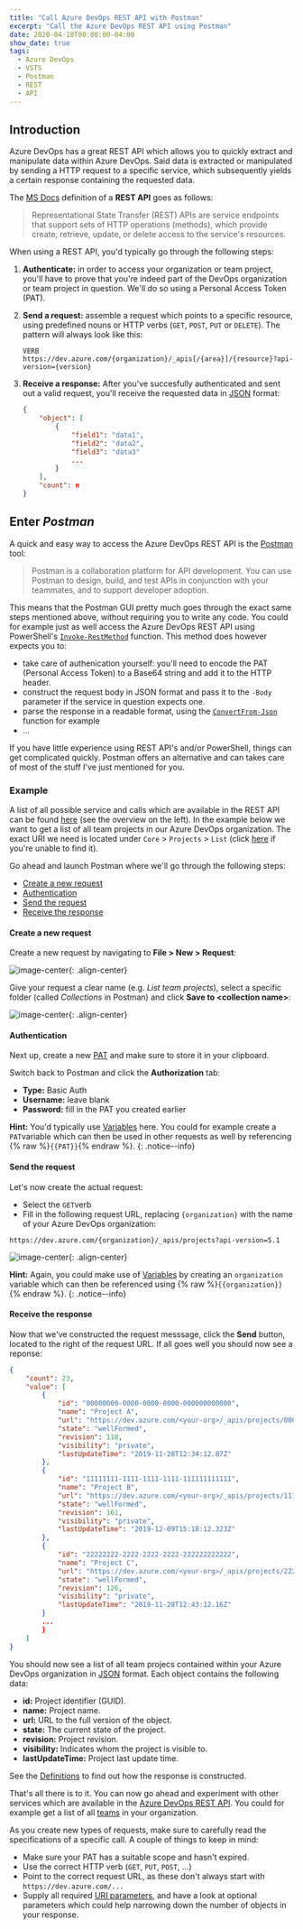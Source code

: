 ```yaml
---
title: "Call Azure DevOps REST API with Postman"
excerpt: "Call the Azure DevOps REST API using Postman"
date: 2020-04-18T00:00:00-04:00
show_date: true
tags:
  - Azure DevOps
  - VSTS
  - Postman
  - REST
  - API
---
```


## Introduction

Azure DevOps has a great REST API which allows you to quickly extract and manipulate data within Azure DevOps. Said data is extracted or manipulated by sending a HTTP request to a specific service, which subsequently yields a certain response containing the requested data.

The [MS Docs](https://docs.microsoft.com/en-us/rest/api/azure/devops/?view=azure-devops-rest-5.1) definition of a **REST API** goes as follows:

> Representational State Transfer (REST) APIs are service endpoints that support sets of HTTP operations (methods), which provide create, retrieve, update, or delete access to the service's resources.

When using a REST API, you'd typically go through the following steps:

1. **Authenticate:** in order to access your organization or team project, you'll have to prove that you're indeed part of the DevOps organization or team project in question. We'll do so using a Personal Access Token (PAT).<br/>

2. **Send a request:** assemble a request which points to a specific resource, using predefined nouns or HTTP verbs (`GET`, `POST`, `PUT` or `DELETE`). The pattern will always look like this:

    ```http
    VERB https://dev.azure.com/{organization}/_apis[/{area}]/{resource}?api-version={version}
    ```

3. **Receive a response:** After you've succesfully authenticated and sent out a valid request, you'll receive the requested data in [JSON](http://json.org/) format:

    ```json
    {
        "object": [
            {
                "field1": "data1",
                "field2": "data2",
                "field3": "data3"
                ...
            }
        ],
        "count": n
    }
    ```

## Enter *Postman*

A quick and easy way to access the Azure DevOps REST API is the [Postman](https://www.postman.com/) tool:

> Postman is a collaboration platform for API development. You can use Postman to design, build, and test APIs in conjunction with your teammates, and to support developer adoption.

This means that the Postman GUI pretty much goes through the exact same steps mentioned above, without requiring you to write any code. You could for example just as well access the Azure DevOps REST API using PowerShell's [`Invoke-RestMethod`](https://docs.microsoft.com/en-us/powershell/module/microsoft.powershell.utility/invoke-restmethod?view=powershell-7) function. This method does however expects you to:

- take care of authenication yourself: you'll need to encode the PAT (Personal Access Token) to a Base64 string and add it to the HTTP header.
- construct the request body in JSON format and pass it to the `-Body` parameter if the service in question expects one.
- parse the response in a readable format, using the [`ConvertFrom-Json`](https://docs.microsoft.com/en-us/powershell/module/microsoft.powershell.utility/convertfrom-json?view=powershell-7) function for example
- ...

If you have little experience using REST API's and/or PowerShell, things can get complicated quickly. Postman offers an alternative and can takes care of most of the stuff I've just mentioned for you.

### Example

A list of all possible service and calls which are available in the REST API can be found [here](https://docs.microsoft.com/en-us/rest/api/azure/devops/?view=azure-devops-rest-5.1) (see the overview on the left). In the example below we want to get a list of all team projects in our Azure DevOps organization. The exact URI we need is located under `Core` > `Projects` > `List` (click [here](https://docs.microsoft.com/en-us/rest/api/azure/devops/core/projects/list?view=azure-devops-rest-5.1) if you're unable to find it).

Go ahead and launch Postman where we'll go through the following steps:

- [Create a new request](#create-a-new-request)
- [Authentication](#authentication)
- [Send the request](#send-the-request)
- [Receive the response](#receive-the-response)

#### Create a new request

Create a new request by navigating to **File > New > Request**:

![image-center](/assets/images/postman_1.png){: .align-center}

Give your request a clear name (e.g. *List team projects*), select a specific folder (called *Collections* in Postman) and click **Save to \<collection name>**:

![image-center](/assets/images/postman_2.png){: .align-center}

#### Authentication

Next up, create a new [PAT](https://docs.microsoft.com/en-us/azure/devops/organizations/accounts/use-personal-access-tokens-to-authenticate?view=azure-devops&tabs=preview-page#create-personal-access-tokens-to-authenticate-access) and make sure to store it in your clipboard.

Switch back to Postman and click the **Authorization** tab:

- **Type:** Basic Auth
- **Username:** leave blank
- **Password:** fill in the PAT you created earlier

**Hint:** You'd typically use [Variables](https://learning.postman.com/docs/postman/variables-and-environments/variables/) here. You could for example create a `PAT`variable which can then be used in other requests as well by referencing {% raw %}`{{PAT}}`{% endraw %}.
{: .notice--info}

#### Send the request

Let's now create the actual request:

- Select the `GET`verb
- Fill in the following request URL, replacing `{organization}` with the name of your Azure DevOps organization:

```http
https://dev.azure.com/{organization}/_apis/projects?api-version=5.1
```

![image-center](/assets/images/postman_3.png){: .align-center}

**Hint:** Again, you could make use of [Variables](https://learning.postman.com/docs/postman/variables-and-environments/variables/) by creating an `organization` variable which can then be referenced using {% raw %}`{{organization}}`{% endraw %}.
{: .notice--info}

#### Receive the response

Now that we've constructed the request messsage, click the **Send** button, located to the right of the request URL. If all goes well you should now see a reponse:

```json
{
    "count": 23,
    "value": [
        {
            "id": "00000000-0000-0000-0000-000000000000",
            "name": "Project A",
            "url": "https://dev.azure.com/<your-org>/_apis/projects/00000000-0000-0000-0000-000000000000",
            "state": "wellFormed",
            "revision": 118,
            "visibility": "private",
            "lastUpdateTime": "2019-11-28T12:34:12.87Z"
        },
        {
            "id": "11111111-1111-1111-1111-111111111111",
            "name": "Project B",
            "url": "https://dev.azure.com/<your-org>/_apis/projects/11111111-1111-1111-1111-111111111111",
            "state": "wellFormed",
            "revision": 161,
            "visibility": "private",
            "lastUpdateTime": "2019-12-09T15:18:12.323Z"
        },
        {
            "id": "22222222-2222-2222-2222-222222222222",
            "name": "Project C",
            "url": "https://dev.azure.com/<your-org>/_apis/projects/22222222-2222-2222-2222-222222222222",
            "state": "wellFormed",
            "revision": 126,
            "visibility": "private",
            "lastUpdateTime": "2019-11-28T12:43:12.16Z"
        }
        ...
        }
    ]
}
```

You should now see a list of all team projecs contained within your Azure DevOps organization in [JSON](http://json.org/) format. Each object contains the following data:

- **id:** Project identifier (GUID).
- **name:** Project name.
- **url:** URL to the full version of the object.
- **state:** The current state of the project.
- **revision:** Project revision.
- **visibility:** Indicates whom the project is visible to.
- **lastUpdateTime:** Project last update time.

See the [Definitions](https://docs.microsoft.com/en-us/rest/api/azure/devops/core/projects/list?view=azure-devops-rest-5.1#definitions) to find out how the response is constructed.

That's all there is to it. You can now go ahead and experiment with other services which are available in the [Azure DevOps REST API](https://docs.microsoft.com/en-us/rest/api/azure/devops/?view=azure-devops-rest-5.1). You could for example get a list of all [teams](https://docs.microsoft.com/en-us/rest/api/azure/devops/core/teams/get%20all%20teams?view=azure-devops-rest-5.1) in your organization. 

As you create new types of requests, make sure to carefully read the specifications of a specific call. A couple of things to keep in mind:

- Make sure your PAT has a suitable scope and hasn't expired.
- Use the correct HTTP verb (`GET`, `PUT`, `POST`, ...)
- Point to the correct request URL, as these don't always start with `https://dev.azure.com/...`
- Supply all required [URI parameters](https://docs.microsoft.com/en-us/rest/api/azure/devops/core/teams/get%20all%20teams?view=azure-devops-rest-5.1#uri-parameters), and have a look at optional parameters which could help narrowing down the number of objects in your response.

